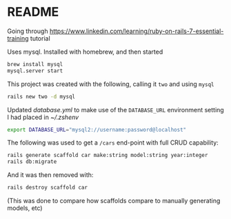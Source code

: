# README

Going through https://www.linkedin.com/learning/ruby-on-rails-7-essential-training tutorial

Uses mysql. Installed with homebrew, and then started

```bash
brew install mysql
mysql.server start
```

This project was created with the following, calling it `two` and using `mysql`

```bash
rails new two -d mysql
```

Updated _database.yml_ to make use of the `DATABASE_URL` environment setting I had placed in _~/.zshenv_

```bash
export DATABASE_URL="mysql2://username:password@localhost"
```

The following was used to get a `/cars` end-point with full CRUD capability:

```bash
rails generate scaffold car make:string model:string year:integer
rails db:migrate
```

And it was then removed with:

```bash
rails destroy scaffold car
```

(This was done to compare how scaffolds compare to manually generating models, etc)

<!--
Things you may want to cover:

- Ruby version

- System dependencies

- Configuration

- Database creation

- Database initialization

- How to run the test suite

- Services (job queues, cache servers, search engines, etc.)

- Deployment instructions

- ...

```

```

```

```
-->

```

```
